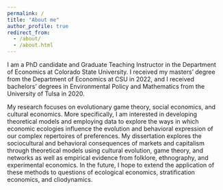 ```yaml
---
permalink: /
title: "About me"
author_profile: true
redirect_from: 
  - /about/
  - /about.html
---
```


I am a PhD candidate and Graduate Teaching Instructor in the Department of Economics at Colorado State University. I received my masters’ degree from the Department of Economics at CSU in 2022, and I received bachelors’ degrees in Environmental Policy and Mathematics from the University of Tulsa in 2020. 

My research focuses on evolutionary game theory, social economics, and cultural economics. More specifically, I am interested in developing theoretical models and employing data to explore the ways in which economic ecologies influence the evolution and behavioral expression of our complex repertoires of preferences. My dissertation explores the sociocultural and behavioral consequences of markets and capitalism through theoretical models using cultural evolution, game theory, and networks as well as empirical evidence from folklore, ethnography, and experimental economics. In the future, I hope to extend the application of these methods to questions of ecological economics, stratification economics, and cliodynamics. 

